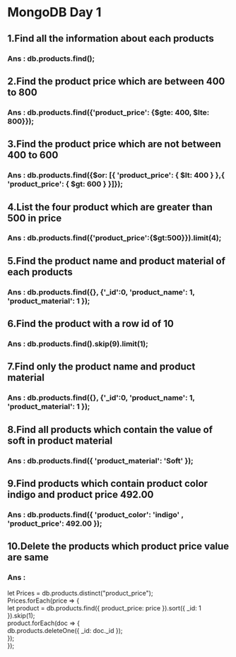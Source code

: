 # MongoDB Day 1
## 1.Find all the information about each products

### Ans : db.products.find();

## 2.Find the product price which are between 400 to 800

### Ans : db.products.find({'product_price': {$gte: 400, $lte: 800}});

## 3.Find the product price which are not between 400 to 600

### Ans : db.products.find({$or: [{ 'product_price': { $lt: 400 } },{ 'product_price': { $gt: 600 } }]});

## 4.List the four product which are greater than 500 in price 

### Ans : db.products.find({'product_price':{$gt:500}}).limit(4);

## 5.Find the product name and product material of each products

### Ans : db.products.find({}, {'_id':0, 'product_name': 1, 'product_material': 1 });

## 6.Find the product with a row id of 10

### Ans : db.products.find().skip(9).limit(1);

## 7.Find only the product name and product material

### Ans : db.products.find({}, {'_id':0, 'product_name': 1, 'product_material': 1 });

## 8.Find all products which contain the value of soft in product material 

### Ans : db.products.find({ 'product_material': 'Soft' });

## 9.Find products which contain product color indigo  and product price 492.00

### Ans : db.products.find({ 'product_color': 'indigo' , 'product_price': 492.00 });

## 10.Delete the products which product price value are same

### Ans :  
let Prices = db.products.distinct("product_price");<br>
Prices.forEach(price => {<br>
let product = db.products.find({ product_price: price }).sort({ _id: 1 }).skip(1); <br>
product.forEach(doc => {<br>
db.products.deleteOne({ _id: doc._id });<br>
});<br>
});<br>


